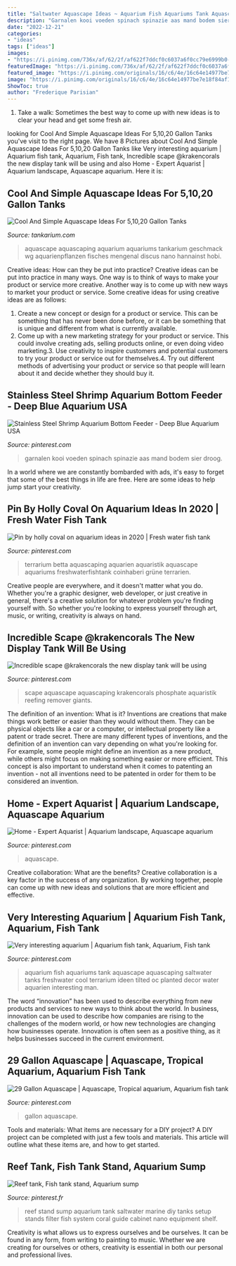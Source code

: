 ```yaml
---
title: "Saltwater Aquascape Ideas ~ Aquarium Fish Aquariums Tank Aquascape Aquascaping Saltwater Tanks Freshwater Cool Terrarium Ideen Tilted Oc Planted Decor Water Aquarien Interesting Man"
description: "Garnalen kooi voeden spinach spinazie aas mand bodem sier droog"
date: "2022-12-21"
categories:
- "ideas"
tags: ["ideas"]
images:
- "https://i.pinimg.com/736x/af/62/2f/af622f7ddcf0c6037a6f0cc79e6999b0--reef-aquarium-marine-aquarium.jpg"
featuredImage: "https://i.pinimg.com/736x/af/62/2f/af622f7ddcf0c6037a6f0cc79e6999b0--reef-aquarium-marine-aquarium.jpg"
featured_image: "https://i.pinimg.com/originals/16/c6/4e/16c64e14977be7e18f84af16e165cd12.jpg"
image: "https://i.pinimg.com/originals/16/c6/4e/16c64e14977be7e18f84af16e165cd12.jpg"
ShowToc: true
author: "Frederique Parisian"
---
```



1. Take a walk: Sometimes the best way to come up with new ideas is to clear your head and get some fresh air.

	

		
looking for Cool And Simple Aquascape Ideas For 5,10,20 Gallon Tanks you've visit to the right page. We have 8 Pictures about Cool And Simple Aquascape Ideas For 5,10,20 Gallon Tanks like Very interesting aquarium | Aquarium fish tank, Aquarium, Fish tank, Incredible scape @krakencorals the new display tank will be using and also Home - Expert Aquarist | Aquarium landscape, Aquascape aquarium. Here it is:
		
    
## Cool And Simple Aquascape Ideas For 5,10,20 Gallon Tanks

<img loading=lazy src="https://www.tankarium.com/wp-content/uploads/2020/06/17-Aquascape-Ideas-for-Your-Tank.jpg" onerror="this.onerror=null;this.src='https://tse4.mm.bing.net/th?id=OIP.0-zKE5ZYijDdi5Sz0Yay1QHaDZ&amp;pid=15.1';" alt="Cool And Simple Aquascape Ideas For 5,10,20 Gallon Tanks">

_Source: tankarium.com_

>aquascape aquascaping aquarium aquariums tankarium geschmack wg aquarienpflanzen fisches mengenal discus nano hannainst hobi. 

	

Creative ideas: How can they be put into practice?
Creative ideas can be put into practice in many ways. One way is to think of ways to make your product or service more creative. Another way is to come up with new ways to market your product or service. Some creative ideas for using creative ideas are as follows:
1. Create a new concept or design for a product or service. This can be something that has never been done before, or it can be something that is unique and different from what is currently available.
2. Come up with a new marketing strategy for your product or service. This could involve creating ads, selling products online, or even doing video marketing.3. Use creativity to inspire customers and potential customers to try your product or service out for themselves.4. Try out different methods of advertising your product or service so that people will learn about it and decide whether they should buy it.

    
## Stainless Steel Shrimp Aquarium Bottom Feeder - Deep Blue Aquarium USA

<img loading=lazy src="https://i.pinimg.com/originals/9d/6a/0d/9d6a0d90e7b61dba3335339a699d0d33.jpg" onerror="this.onerror=null;this.src='https://tse1.mm.bing.net/th?id=OIP.ADcf3sR8nFJc1GzuZLaD3gHaHa&amp;pid=15.1';" alt="Stainless Steel Shrimp Aquarium Bottom Feeder - Deep Blue Aquarium USA">

_Source: pinterest.com_

>garnalen kooi voeden spinach spinazie aas mand bodem sier droog. 

	

In a world where we are constantly bombarded with ads, it's easy to forget that some of the best things in life are free. Here are some ideas to help jump start your creativity.

    
## Pin By Holly Coval On Aquarium Ideas In 2020 | Fresh Water Fish Tank

<img loading=lazy src="https://i.pinimg.com/originals/89/cb/02/89cb02c5e14d7088368f85c7105078b0.jpg" onerror="this.onerror=null;this.src='https://tse3.mm.bing.net/th?id=OIP.klxVjBVrQ8PLKpxATt3jygHaJ4&amp;pid=15.1';" alt="Pin by holly coval on aquarium ideas in 2020 | Fresh water fish tank">

_Source: pinterest.com_

>terrarium betta aquascaping aquarien aquaristik aquascape aquariums freshwaterfishtank coinhaberi grüne terrarien. 

	

Creative people are everywhere, and it doesn't matter what you do. Whether you're a graphic designer, web developer, or just creative in general, there's a creative solution for whatever problem you're finding yourself with. So whether you're looking to express yourself through art, music, or writing, creativity is always on hand.

    
## Incredible Scape @krakencorals The New Display Tank Will Be Using

<img loading=lazy src="https://i.pinimg.com/originals/16/c6/4e/16c64e14977be7e18f84af16e165cd12.jpg" onerror="this.onerror=null;this.src='https://tse2.mm.bing.net/th?id=OIP.Yp5xCtakn5GjE8BDlUutoAHaHa&amp;pid=15.1';" alt="Incredible scape @krakencorals the new display tank will be using">

_Source: pinterest.com_

>scape aquascape aquascaping krakencorals phosphate aquaristik reefing remover giants. 

	

The definition of an invention: What is it?
Inventions are creations that make things work better or easier than they would without them. They can be physical objects like a car or a computer, or intellectual property like a patent or trade secret. There are many different types of inventions, and the definition of an invention can vary depending on what you're looking for. For example, some people might define an invention as a new product, while others might focus on making something easier or more efficient. This concept is also important to understand when it comes to patenting an invention - not all inventions need to be patented in order for them to be considered an invention.

    
## Home - Expert Aquarist | Aquarium Landscape, Aquascape Aquarium

<img loading=lazy src="https://i.pinimg.com/originals/05/61/4d/05614dae3a3d0f1f452debbc59b4a231.jpg" onerror="this.onerror=null;this.src='https://tse2.mm.bing.net/th?id=OIP.oedlTuLzO2vmroyR34QVNQHaHa&amp;pid=15.1';" alt="Home - Expert Aquarist | Aquarium landscape, Aquascape aquarium">

_Source: pinterest.com_

>aquascape. 

	

Creative collaboration: What are the benefits?
Creative collaboration is a key factor in the success of any organization. By working together, people can come up with new ideas and solutions that are more efficient and effective.

    
## Very Interesting Aquarium | Aquarium Fish Tank, Aquarium, Fish Tank

<img loading=lazy src="https://i.pinimg.com/originals/8c/23/2c/8c232c2a45a411613ef0d25b27e0367a.jpg" onerror="this.onerror=null;this.src='https://tse2.mm.bing.net/th?id=OIP.kOh9XMg8GL_xYBIedMQZ9wHaJ4&amp;pid=15.1';" alt="Very interesting aquarium | Aquarium fish tank, Aquarium, Fish tank">

_Source: pinterest.com_

>aquarium fish aquariums tank aquascape aquascaping saltwater tanks freshwater cool terrarium ideen tilted oc planted decor water aquarien interesting man. 

	

The word “innovation” has been used to describe everything from new products and services to new ways to think about the world. In business, innovation can be used to describe how companies are rising to the challenges of the modern world, or how new technologies are changing how businesses operate. Innovation is often seen as a positive thing, as it helps businesses succeed in the current environment.

    
## 29 Gallon Aquascape | Aquascape, Tropical Aquarium, Aquarium Fish Tank

<img loading=lazy src="https://i.pinimg.com/736x/54/d6/6d/54d66de5cca3229dabe8f6d49f22d753.jpg" onerror="this.onerror=null;this.src='https://tse2.mm.bing.net/th?id=OIP.UUw0Q-3uFYpNAZvZeGffEAHaFj&amp;pid=15.1';" alt="29 Gallon Aquascape | Aquascape, Tropical aquarium, Aquarium fish tank">

_Source: pinterest.com_

>gallon aquascape. 

	

Tools and materials: What items are necessary for a DIY project?
A DIY project can be completed with just a few tools and materials. This article will outline what these items are, and how to get started.

    
## Reef Tank, Fish Tank Stand, Aquarium Sump

<img loading=lazy src="https://i.pinimg.com/736x/af/62/2f/af622f7ddcf0c6037a6f0cc79e6999b0--reef-aquarium-marine-aquarium.jpg" onerror="this.onerror=null;this.src='https://tse3.mm.bing.net/th?id=OIP.dRCCgwRQlbl8A7TjIRJgwQHaJ3&amp;pid=15.1';" alt="Reef tank, Fish tank stand, Aquarium sump">

_Source: pinterest.fr_

>reef stand sump aquarium tank saltwater marine diy tanks setup stands filter fish system coral guide cabinet nano equipment shelf. 

	

Creativity is what allows us to express ourselves and be ourselves. It can be found in any form, from writing to painting to music. Whether we are creating for ourselves or others, creativity is essential in both our personal and professional lives.

